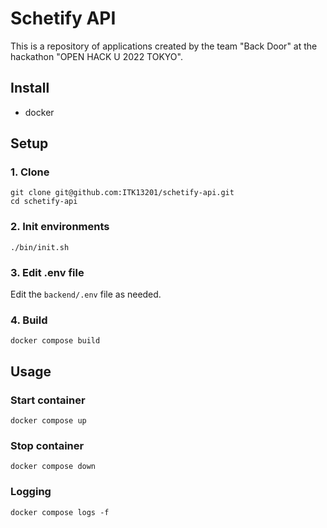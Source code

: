 # Schetify API

This is a repository of applications created by the team "Back Door" at the hackathon "OPEN HACK U 2022 TOKYO".

## Install

- docker

## Setup

### 1. Clone

```shell
git clone git@github.com:ITK13201/schetify-api.git
cd schetify-api
```

### 2. Init environments

```shell
./bin/init.sh
```

### 3. Edit .env file

Edit the `backend/.env` file as needed.

### 4. Build

```shell
docker compose build
```

## Usage

### Start container

```shell
docker compose up
```

### Stop container

```shell
docker compose down
```

### Logging

```shell
docker compose logs -f
```